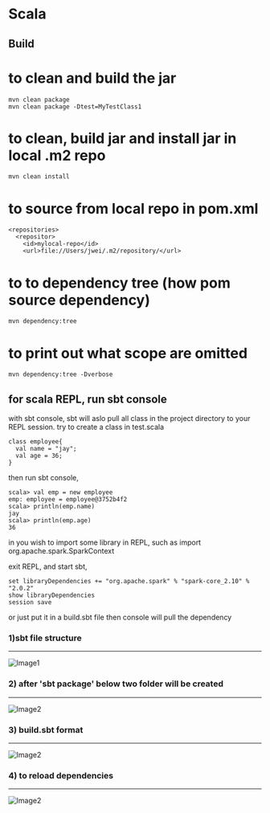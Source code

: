 # Scala

## Build
# to clean and build the jar
```
mvn clean package
mvn clean package -Dtest=MyTestClass1
```


# to clean, build jar and install jar in local .m2 repo
```
mvn clean install
```
# to source from local repo in pom.xml
```
<repositories>
  <repositor>
    <id>mylocal-repo</id>
    <url>file://Users/jwei/.m2/repository/</url>
```

# to to dependency tree (how pom source dependency)
```
mvn dependency:tree
```

# to print out what scope are omitted
```
mvn dependency:tree -Dverbose
```


## for scala REPL, run sbt console
with sbt console, sbt will aslo pull all class in the project directory to your REPL session.
try to create a class in test.scala
```
class employee{
  val name = "jay";
  val age = 36;
}
```
then run sbt console, 
```
scala> val emp = new employee
emp: employee = employee@3752b4f2
scala> println(emp.name)
jay
scala> println(emp.age)
36
```
in you wish to import some library in REPL, such as import org.apache.spark.SparkContext

exit REPL, and start sbt, 
```
set libraryDependencies += "org.apache.spark" % "spark-core_2.10" % "2.0.2"  
show libraryDependencies
session save
```
or just put it in a build.sbt file then console will pull the dependency 

### 1)sbt file structure
_______________________________________________________________________________________________________________
![Image1](https://github.com/jayjayjohn/Scala/blob/master/im/sbt_structure.PNG)

### 2) after 'sbt package' below two folder will be created
_______________________________________________________________________________________________________________
![Image2](https://github.com/jayjayjohn/Scala/blob/master/im/sbt_structure2.PNG)

### 3) build.sbt format 
_______________________________________________________________________________________________________________
![Image2](https://github.com/jayjayjohn/Scala/blob/master/im/sbt_structure3.PNG)

### 4) to reload dependencies
_______________________________________________________________________________________________________________
![Image2](https://github.com/jayjayjohn/Scala/blob/master/im/sbt_structure4.PNG)
